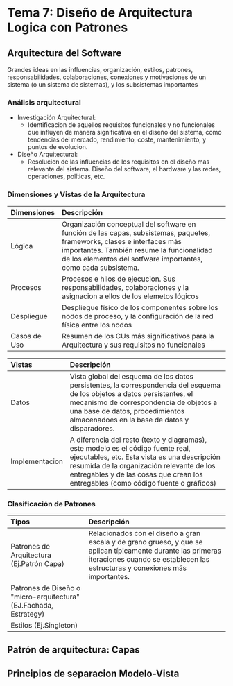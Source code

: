 # Tema 7: Diseño de Arquitectura Logica con Patrones

## Arquitectura del Software
Grandes ideas en las influencias, organización, estilos,
patrones, responsabilidades, colaboraciones, conexiones y
motivaciones de un sistema (o un sistema de sistemas), y los
subsistemas importantes
### Análisis arquitectural
- Investigación Arquitectural:
    - Identificacion de aquellos requisitos funcionales y no funcionales que influyen de manera significativa en el diseño del sistema, como tendencias del mercado, rendimiento, coste, mantenimiento, y puntos de evolucion.
- Diseño Arquitectural:
    - Resolucion de las influencias de los requisitos en el diseño mas relevante del sistema. Diseño del software, el hardware y las redes, operaciones, políticas, etc.

### Dimensiones y Vistas de la Arquitectura
| Dimensiones | Descripción |
| :---------- | :---------- |
| Lógica | Organización conceptual del software en función de las capas, subsistemas, paquetes, frameworks, clases e interfaces más importantes. También resume la funcionalidad de los elementos del sotfware importantes, como cada subsistema.|
| Procesos | Procesos e hilos de ejecucion. Sus responsabilidades, colaboraciones y la asignacion a ellos de los elemetos lógicos |
| Despliegue | Despliegue físico de los componentes sobre los nodos de proceso, y la configuración de la red física entre los nodos |
| Casos de Uso | Resumen de los CUs más significativos para la Arquitectura y sus requisitos no funcionales |

| Vistas | Descripción |
| :---------- | :---------- |
| Datos | Vista global del esquema de los datos persistentes, la correspondencia del esquema de los objetos a datos persistentes, el mecanismo de correspondencia de objetos a una base de datos, procedimientos almacenadoes en la base de datos y disparadores. |
| Implementacion | A diferencia del resto (texto y diagramas), este modelo es el código fuente real, ejecutables, etc. Esta vista es una descripción resumida de la organización relevante de los entregables y de las cosas que crean los entregables (como código fuente o gráficos) |

### Clasificación de Patrones

| Tipos | Descripción |
| :---------- | :---------- |
| Patrones de Arquitectura (Ej.Patrón Capa) | Relacionados con el diseño a gran escala y de grano grueso, y que se aplican típicamente durante las primeras iteraciones cuando se establecen las estructuras y conexiones más importantes. |
| Patrones de Diseño o "micro-arquitectura" (EJ.Fachada, Estrategy) |  |
| Estilos (Ej.Singleton) |  |

## Patrón de arquitectura: Capas

## Principios de separacion Modelo-Vista